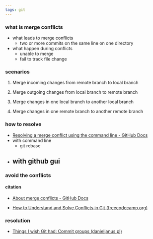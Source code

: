 ```yaml
---
tags: git
---
```


### what is merge conflicts
- what leads to merge conflicts
	- two or more commits on the same line on one directory 
- what happen during conflicts
	- unable to merge
	- fail to track file change

### scenarios
1.  Merge incoming changes from remote branch to local branch
    
2.  Merge outgoing changes from local branch to remote branch
    
3.  Merge changes in one local branch to another local branch
    
4.  Merge changes in one remote branch to another remote branch


### how to resolve
- [Resolving a merge conflict using the command line - GitHub Docs](https://docs.github.com/en/github/collaborating-with-pull-requests/addressing-merge-conflicts/resolving-a-merge-conflict-using-the-command-line)
- with command line
	- git rebase
- with github gui
	- 


### avoid the conflicts


#### citation
- [About merge conflicts - GitHub Docs](https://docs.github.com/en/github/collaborating-with-pull-requests/addressing-merge-conflicts/about-merge-conflicts)

- [How to Understand and Solve Conflicts in Git (freecodecamp.org)](https://www.freecodecamp.org/news/how-to-handle-merge-conflicts-in-git/)

### resolution
- [Things I wish Git had: Commit groups (danieljanus.pl)](http://blog.danieljanus.pl/2021/07/01/commit-groups/)